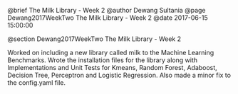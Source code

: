 @brief The Milk Library - Week 2
@author Dewang Sultania
@page Dewang2017WeekTwo The Milk Library - Week 2
@date 2017-06-15 15:00:00

@section Dewang2017WeekTwo The Milk Library - Week 2

Worked on including a new library called milk to the Machine Learning Benchmarks. Wrote the installation files for the library along with Implementations and Unit Tests for Kmeans, Random Forest, Adaboost, Decision Tree, Perceptron and Logistic Regression. Also made a minor fix to the config.yaml file.